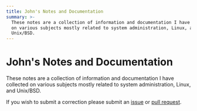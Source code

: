 ```yaml
---
title: John's Notes and Documentation
summary: >-
  These notes are a collection of information and documentation I have collected
  on various subjects mostly related to system administration, Linux, and
  Unix/BSD.
---
```


# John's Notes and Documentation



These notes are a collection of information and documentation I have collected
on various subjects mostly related to system administration, Linux, and
Unix/BSD.

If you wish to submit a correction please submit an [issue](https://github.com/johnramsden/docs/issues/new) or [pull request](https://github.com/johnramsden/docs/compare).
